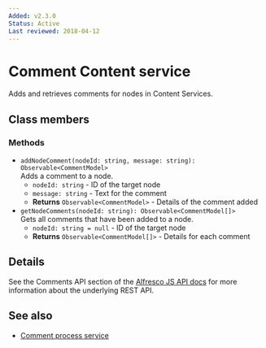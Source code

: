 ```yaml
---
Added: v2.3.0
Status: Active
Last reviewed: 2018-04-12
---
```


# Comment Content service

Adds and retrieves comments for nodes in Content Services.

## Class members

### Methods

-   `addNodeComment(nodeId: string, message: string): Observable<CommentModel>`<br/>
    Adds a comment to a node.
    -   `nodeId: string` -  ID of the target node
    -   `message: string` -  Text for the comment
    -   **Returns** `Observable<CommentModel>` - Details of the comment added
-   `getNodeComments(nodeId: string): Observable<CommentModel[]>`<br/>
    Gets all comments that have been added to a node.
    -   `nodeId: string = null` -  ID of the target node
    -   **Returns** `Observable<CommentModel[]>` - Details for each comment

## Details

See the Comments API section of the
[Alfresco JS API docs](https://github.com/Alfresco/alfresco-js-api/blob/master/src/alfresco-core-rest-api/docs/CommentsApi.md#addComment)
for more information about the underlying REST API.

## See also

-   [Comment process service](comment-process.service.md)
